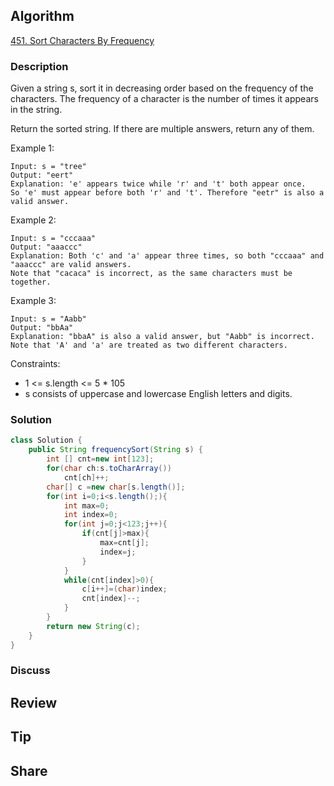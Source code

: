 ## Algorithm

[451. Sort Characters By Frequency](https://leetcode.com/problems/sort-characters-by-frequency/)

### Description

Given a string s, sort it in decreasing order based on the frequency of the characters. The frequency of a character is the number of times it appears in the string.

Return the sorted string. If there are multiple answers, return any of them.

Example 1:

```
Input: s = "tree"
Output: "eert"
Explanation: 'e' appears twice while 'r' and 't' both appear once.
So 'e' must appear before both 'r' and 't'. Therefore "eetr" is also a valid answer.
```

Example 2:

```
Input: s = "cccaaa"
Output: "aaaccc"
Explanation: Both 'c' and 'a' appear three times, so both "cccaaa" and "aaaccc" are valid answers.
Note that "cacaca" is incorrect, as the same characters must be together.
```

Example 3:

```
Input: s = "Aabb"
Output: "bbAa"
Explanation: "bbaA" is also a valid answer, but "Aabb" is incorrect.
Note that 'A' and 'a' are treated as two different characters.
```

Constraints:

- 1 <= s.length <= 5 * 105
- s consists of uppercase and lowercase English letters and digits.

### Solution

```java
class Solution {
    public String frequencySort(String s) {
        int [] cnt=new int[123];
        for(char ch:s.toCharArray())
            cnt[ch]++;
        char[] c =new char[s.length()];
        for(int i=0;i<s.length();){
            int max=0;
            int index=0;
            for(int j=0;j<123;j++){
                if(cnt[j]>max){
                    max=cnt[j];
                    index=j;
                }
            }
            while(cnt[index]>0){
                c[i++]=(char)index;
                cnt[index]--;
            }    
        }
        return new String(c);
    }
}
```

### Discuss

## Review


## Tip


## Share
